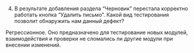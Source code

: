 4. В результате добавления раздела “Черновик” перестала корректно работать кнопка “Удалить письмо”. Какой вид тестирования позволит обнаружить нам данный дефект?

Регрессионное. Оно предназначено для тестирование новых модулей, взаимодействия и проверки не сломались ли другие модули при внесении изменений.